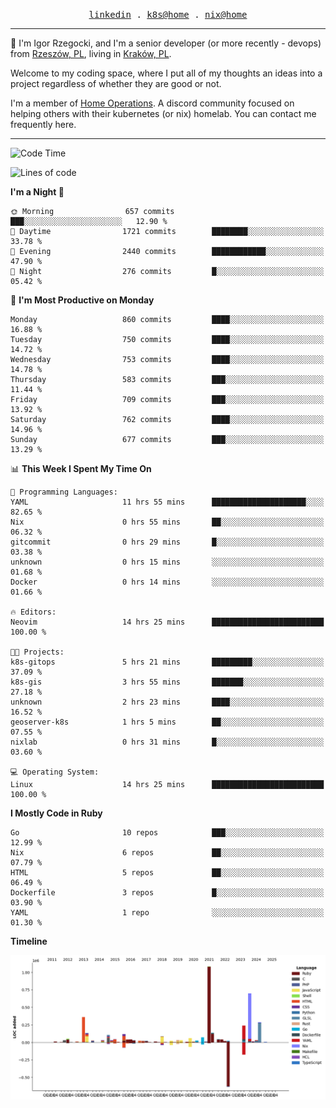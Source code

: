 <p align="center">
  <samp>
    <a href="https://www.linkedin.com/in/ajgon">linkedin</a> .
    <a href="https://github.com/deedee-ops/k8s-gitops">k8s@home</a> .
    <a href="https://github.com/deedee-ops/nixlab">nix@home</a>
  </samp>
</p>

----------------------------------------------------------------

:wave: I'm Igor Rzegocki, and I'm a senior developer (or more recently - devops) from [Rzeszów, PL](https://en.wikipedia.org/wiki/Rzesz%C3%B3w), living in [Kraków, PL](https://en.wikipedia.org/wiki/Krak%C3%B3w).

Welcome to my coding space, where I put all of my thoughts an ideas into a project regardless of whether they are good or not.

I'm a member of [Home Operations](https://discord.gg/home-operations). A discord community focused on helping others with their kubernetes (or nix) homelab. You can contact me frequently here.

----------------------------------------------------------------

<!--START_SECTION:waka-->
![Code Time](http://img.shields.io/badge/Code%20Time-329%20hrs%2010%20mins-blue)

![Lines of code](https://img.shields.io/badge/From%20Hello%20World%20I%27ve%20Written-4.1%20million%20lines%20of%20code-blue)

**I'm a Night 🦉** 

```text
🌞 Morning                657 commits         ███░░░░░░░░░░░░░░░░░░░░░░   12.90 % 
🌆 Daytime                1721 commits        ████████░░░░░░░░░░░░░░░░░   33.78 % 
🌃 Evening                2440 commits        ████████████░░░░░░░░░░░░░   47.90 % 
🌙 Night                  276 commits         █░░░░░░░░░░░░░░░░░░░░░░░░   05.42 % 
```
📅 **I'm Most Productive on Monday** 

```text
Monday                   860 commits         ████░░░░░░░░░░░░░░░░░░░░░   16.88 % 
Tuesday                  750 commits         ████░░░░░░░░░░░░░░░░░░░░░   14.72 % 
Wednesday                753 commits         ████░░░░░░░░░░░░░░░░░░░░░   14.78 % 
Thursday                 583 commits         ███░░░░░░░░░░░░░░░░░░░░░░   11.44 % 
Friday                   709 commits         ███░░░░░░░░░░░░░░░░░░░░░░   13.92 % 
Saturday                 762 commits         ████░░░░░░░░░░░░░░░░░░░░░   14.96 % 
Sunday                   677 commits         ███░░░░░░░░░░░░░░░░░░░░░░   13.29 % 
```


📊 **This Week I Spent My Time On** 

```text
💬 Programming Languages: 
YAML                     11 hrs 55 mins      █████████████████████░░░░   82.65 % 
Nix                      0 hrs 55 mins       ██░░░░░░░░░░░░░░░░░░░░░░░   06.32 % 
gitcommit                0 hrs 29 mins       █░░░░░░░░░░░░░░░░░░░░░░░░   03.38 % 
unknown                  0 hrs 15 mins       ░░░░░░░░░░░░░░░░░░░░░░░░░   01.68 % 
Docker                   0 hrs 14 mins       ░░░░░░░░░░░░░░░░░░░░░░░░░   01.66 % 

🔥 Editors: 
Neovim                   14 hrs 25 mins      █████████████████████████   100.00 % 

🐱‍💻 Projects: 
k8s-gitops               5 hrs 21 mins       █████████░░░░░░░░░░░░░░░░   37.09 % 
k8s-gis                  3 hrs 55 mins       ███████░░░░░░░░░░░░░░░░░░   27.18 % 
unknown                  2 hrs 23 mins       ████░░░░░░░░░░░░░░░░░░░░░   16.52 % 
geoserver-k8s            1 hrs 5 mins        ██░░░░░░░░░░░░░░░░░░░░░░░   07.55 % 
nixlab                   0 hrs 31 mins       █░░░░░░░░░░░░░░░░░░░░░░░░   03.60 % 

💻 Operating System: 
Linux                    14 hrs 25 mins      █████████████████████████   100.00 % 
```

**I Mostly Code in Ruby** 

```text
Go                       10 repos            ███░░░░░░░░░░░░░░░░░░░░░░   12.99 % 
Nix                      6 repos             ██░░░░░░░░░░░░░░░░░░░░░░░   07.79 % 
HTML                     5 repos             ██░░░░░░░░░░░░░░░░░░░░░░░   06.49 % 
Dockerfile               3 repos             █░░░░░░░░░░░░░░░░░░░░░░░░   03.90 % 
YAML                     1 repo              ░░░░░░░░░░░░░░░░░░░░░░░░░   01.30 % 
```



**Timeline**

![Lines of Code chart](https://raw.githubusercontent.com/ajgon/ajgon/master/assets/bar_graph.png)


<!--END_SECTION:waka-->
